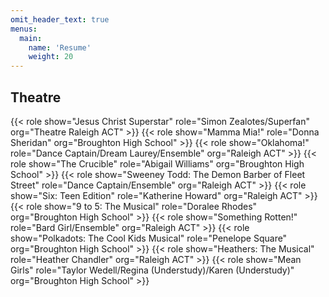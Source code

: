 ```yaml
---
omit_header_text: true
menus:
  main:
    name: 'Resume'
    weight: 20
---
```


## Theatre

{{< role show="Jesus Christ Superstar" role="Simon Zealotes/Superfan" org="Theatre Raleigh ACT" >}}
{{< role show="Mamma Mia!" role="Donna Sheridan" org="Broughton High School" >}}
{{< role show="Oklahoma!" role="Dance Captain/Dream Laurey/Ensemble" org="Raleigh ACT" >}}
{{< role show="The Crucible" role="Abigail Williams" org="Broughton High School" >}}
{{< role show="Sweeney Todd: The Demon Barber of Fleet Street" role="Dance Captain/Ensemble" org="Raleigh ACT" >}}
{{< role show="Six: Teen Edition" role="Katherine Howard" org="Raleigh ACT" >}}
{{< role show="9 to 5: The Musical" role="Doralee Rhodes" org="Broughton High School" >}}
{{< role show="Something Rotten!" role="Bard Girl/Ensemble" org="Raleigh ACT" >}}
{{< role show="Polkadots: The Cool Kids Musical" role="Penelope Square" org="Broughton High School" >}}
{{< role show="Heathers: The Musical" role="Heather Chandler" org="Raleigh ACT" >}}
{{< role show="Mean Girls" role="Taylor Wedell/Regina (Understudy)/Karen (Understudy)" org="Broughton High School" >}}
